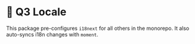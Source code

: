 <h1>🏴󠁦󠁲󠁧󠁦󠁿 Q3 Locale</h1>
<p>This package pre-configures <code>i18next</code> for all others in the monorepo. It also auto-syncs i18n changes with <code>moment</code>.</p>
